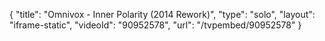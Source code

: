{
    "title": "Omnivox - Inner Polarity (2014 Rework)",
    "type": "solo",
    "layout": "iframe-static",
    "videoId": "90952578",
    "url": "\/tvpembed\/90952578"
}